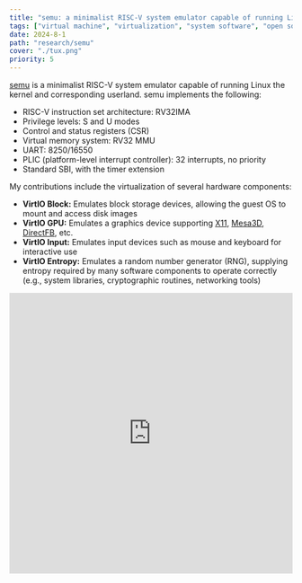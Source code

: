 ```yaml
---
title: "semu: a minimalist RISC-V system emulator capable of running Linux kernel"
tags: ["virtual machine", "virtualization", "system software", "open source"]
date: 2024-8-1
path: "research/semu"
cover: "./tux.png"
priority: 5
---
```


[semu](https://github.com/sysprog21/semu) is a minimalist RISC-V system emulator capable of running Linux the kernel and corresponding userland. semu implements the following:

* RISC-V instruction set architecture: RV32IMA
* Privilege levels: S and U modes
* Control and status registers (CSR)
* Virtual memory system: RV32 MMU
* UART: 8250/16550
* PLIC (platform-level interrupt controller): 32 interrupts, no priority
* Standard SBI, with the timer extension

My contributions include the virtualization of several hardware components:
* **VirtIO Block:** Emulates block storage devices, allowing the guest OS to mount and access disk images
* **VirtIO GPU:** Emulates a graphics device supporting [X11](https://www.x.org/wiki/), [Mesa3D](https://mesa3d.org/), [DirectFB](https://directfb2.github.io/), etc.
* **VirtIO Input:** Emulates input devices such as mouse and keyboard for interactive use
* **VirtIO Entropy:** Emulates a random number generator (RNG), supplying entropy required by many software components to operate correctly (e.g., system libraries, cryptographic routines, networking tools)

<iframe src="https://www.youtube.com/embed/iPnLBjABbGs" width="100%" height="500px" title="semu: VirtIO GPU demonstration" frameborder="0" allow="accelerometer; autoplay; clipboard-write; encrypted-media; gyroscope; picture-in-picture; web-share" referrerpolicy="strict-origin-when-cross-origin" allowfullscreen></iframe>
